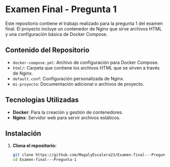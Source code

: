 # Examen Final - Pregunta 1

Este repositorio contiene el trabajo realizado para la pregunta 1 del examen final. El proyecto incluye un contenedor de Nginx que sirve archivos HTML y una configuración básica de Docker Compose.

## Contenido del Repositorio

- `docker-compose.yml`: Archivo de configuración para Docker Compose.
- `html/`: Carpeta que contiene los archivos HTML que se sirven a través de Nginx.
- `default.conf`: Configuración personalizada de Nginx.
- `mi-proyecto`: Documentación adicional o archivos de proyecto.

## Tecnologías Utilizadas

- **Docker**: Para la creación y gestión de contenedores.
- **Nginx**: Servidor web para servir archivos estáticos.

## Instalación

1. **Clona el repositorio:**

   ```bash
   git clone https://github.com/MagalyEscalera23/Examen-final---Pregunta-1.git
   cd Examen-final---Pregunta-1

